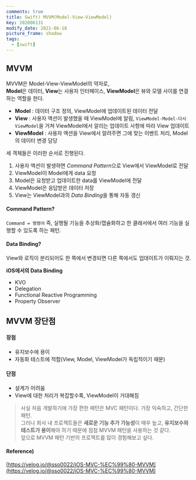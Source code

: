 ```yaml
---
comments: true
title: Swift) MVVM(Model-View-ViewModel)
key: 202006131
modify_date: 2021-06-18
picture_frame: shadow
tags:
  - [swift]
---
```

 
## MVVM
 
MVVM은 Model-View-ViewModel의 약자로,   
**Model**은 데이터, **View**는 사용자 인터페이스, **ViewModel**은 뷰와 모델 사이를 연결하는 역할을 한다.   
 
- **Model** : 데이터 구조 정의, ViewModel에 업데이트된 데이터 전달   
- **View** : 사용자 액션이 발생했을 때 ViewModel에 알림, `ViewModel-Model-다시 ViewModel`을 거쳐 ViewModel에서 알리는 업데이트 사항에 따라 View 업데이트   
- **ViewModel** : 사용자 액션을 View에서 알려주면 그에 맞는 이벤트 처리, Model의 데이터 변경 담당   
 
세 객체들은 이러한 순서로 진행된다.   
 
1. 사용자 액션이 발생하면 *Command Pattern*으로 View에서 ViewModel로 전달
2. ViewModel이 Model에게 data 요청
3. Model은 요청받고 업데이트한 data를 ViewModel에 전달
4. ViewModel은 응답받은 데이터 저장
5. View는 ViewModel과의 *Data Binding*을 통해 자동 갱신
 
#### Command Pattern?
 
`Command = 명령어` 즉, 실행될 기능을 추상화/캡슐화하고 한 클래서에서 여러 기능을 실행할 수 있도록 하는 패턴.   
 
#### Data Binding?
 
View와 로직이 분리되어도 한 쪽에서 변경되면 다른 쪽에서도 업데이트가 이뤄지는 것.   
 
**iOS에서의 Data Binding**   
- KVO
- Delegation
- Functional Reactive Programming
- Property Observer
 
## MVVM 장단점

#### 장점
 
- 유지보수에 용이
- 자동화 테스트에 적합(View, Model, ViewModel가 독립적이기 때문)
 
#### 단점
 
- 설계가 어려움
- View에 대한 처리가 복잡할수록, ViewModel이 거대해짐
 
> 사실 처음 개발하기에 가장 편한 패턴은 MVC 패턴이다. 가장 익숙하고, 간단한 패턴.   
> 그러나 회사 내 프로젝트들은 **새로운 기능 추가 가능성**이 매우 높고, **유지보수와 테스트가 용이**해야 하기 때문에 점점 MVVM 패턴을 사용하는 것 같다.   
> 앞으로 MVVM 패턴 기반의 프로젝트를 많이 경험해보고 싶다.   
 
#### Reference)
 
[https://velog.io/@sso0022/iOS-MVC-%EC%99%80-MVVM](https://velog.io/@sso0022/iOS-MVC-%EC%99%80-MVVM)
